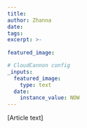 ```yaml
---
title: 
author: Zhanna
date: 
tags: 
excerpt: >-
  
featured_image:

# CloudCannon config
_inputs:
  featured_image:
    type: text
  date: 
    instance_value: NOW  
---
```


[Article text] 